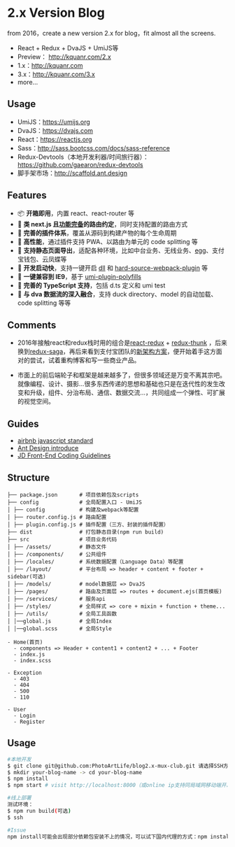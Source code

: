 # 2.x Version Blog
from 2016，create a new version 2.x for blog，fit almost all the screens.
- React + Redux + DvaJS + UmiJS等
- Preview： http://kquanr.com/2.x
- 1.x：http://kquanr.com
- 3.x：http://kquanr.com/3.x
- more...

## Usage
* UmiJS：https://umijs.org
* DvaJS：https://dvajs.com
* React：https://reactjs.org
* Sass：http://sass.bootcss.com/docs/sass-reference
* Redux-Devtools（本地开发利器/时间旅行器）：https://github.com/gaearon/redux-devtools
* 脚手架市场：http://scaffold.ant.design

## Features

* 📦 **开箱即用**，内置 react、react-router 等
* 🏈 **类 next.js 且[功能完备](https://umijs.org/guide/router.html)的路由约定**，同时支持配置的路由方式
* 🎉 **完善的插件体系**，覆盖从源码到构建产物的每个生命周期
* 🚀 **高性能**，通过插件支持 PWA、以路由为单元的 code splitting 等
* 💈 **支持静态页面导出**，适配各种环境，比如中台业务、无线业务、[egg](https://github.com/eggjs/egg)、支付宝钱包、云凤蝶等
* 🚄 **开发启动快**，支持一键开启 [dll](https://umijs.org/plugin/umi-plugin-react.html#dll) 和 [hard-source-webpack-plugin](https://umijs.org/plugin/umi-plugin-react.html#hardSource) 等
* 🐠 **一键兼容到 IE9**，基于 [umi-plugin-polyfills](https://umijs.org/plugin/umi-plugin-react.html#polyfills)
* 🍁 **完善的 TypeScript 支持**，包括 d.ts 定义和 umi test
* 🌴 **与 dva 数据流的深入融合**，支持 duck directory、model 的自动加载、code splitting 等等

## Comments
* 2016年接触react和redux栈时用的组合是[react-redux](https://github.com/reactjs/react-redux) + [redux-thunk](https://github.com/gaearon/redux-thunk) ，后来换到[redux-saga](https://redux-saga.js.org)，再后来看到支付宝团队的[新架构方案](https://github.com/sorrycc/blog/issues/6)，便开始着手这方面对的尝试，试着重构博客和写一些商业产品。

* 市面上的前后端轮子和框架是越来越多了，但很多领域还是万变不离其宗吧。就像编程、设计、摄影...很多东西传递的思想和基础也只是在迭代性的发生改变和升级，组件、分治布局、通信、数据交流...，共同组成一个弹性、可扩展的视觉空间。

## Guides
- [airbnb javascript standard](https://github.com/airbnb/javascript)
- [Ant Design introduce](https://ant.design/docs/spec/introduce-cn)
- [JD Front-End Coding Guidelines](https://guide.aotu.io)

## Structure
```
├── package.json       # 项目依赖包及scripts
├── config             # 全局配置入口 - UmiJS
│ ├── config           # 构建及webpack等配置
│ ├── router.config.js # 路由配置
│ ├── plugin.config.js # 插件配置（三方、封装的插件配置）
├── dist               # 打包静态目录(npm run build)
├── src                # 项目业务代码
│ ├── /assets/         # 静态文件
│ ├── /components/     # 公共组件
│ ├── /locales/        # 系统数据配置（Language Data）等配置
│ ├── /layout/         # 平台布局 => header + content + footer + sidebar(可选)
│ ├── /models/         # model数据层 => DvaJS
│ ├── /pages/          # 路由及页面层 => routes + document.ejs(首页模板)
│ ├── /services/       # 服务api
│ ├── /styles/         # 全局样式 => core + mixin + function + theme...
│ ├── /utils/          # 全局工具函数
│ │──global.js         # 全局Index
│ │──global.scss       # 全局Style

- Home(首页)
  - components => Header + content1 + content2 + ... + Footer
  - index.js
  - index.scss

- Exception
  - 403
  - 404
  - 500
  - 110

- User
  - Login
  - Register

```

## Usage

```bash
#本地开发
$ git clone git@github.com:PhotoArtLife/blog2.x-mux-club.git 请选择SSH方式
$ mkdir your-blog-name -> cd your-blog-name 
$ npm install
$ npm start # visit http://localhost:8000（或online ip支持同局域网移动端开发适配）

#线上部署
测试环境：
$ npm run build(可选)
$ ssh 

#Issue
npm install可能会出现部分依赖包安装不上的情况，可以试下国内代理的方式：npm install --registry=https://registry.npm.taobao.org